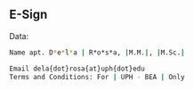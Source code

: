 ## E-Sign

Data:
```sh
Name apt. D*e*l*a | R*o*s*a, |M.M.|, |M.Sc.|

Email dela{dot}rosa{at}uph{dot}edu 
Terms and Conditions: For | UPH - BEA | Only

```
